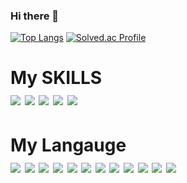 ### Hi there 👋

[![Top Langs](https://github-readme-stats.vercel.app/api/top-langs/?username=wjdtjddjq123&langs_count=10&layout=compact&theme=dark)](https://github.com/wjdtjddjq123/wjdtjddjq123)﻿
[![Solved.ac Profile](http://mazassumnida.wtf/api/v2/generate_badge?boj=wjdtjddjq)](https://solved.ac/wjdtjddjq/)


<h1 color="white" >  My SKILLS 
 <div align="left" >
 <img src="https://img.shields.io/badge/python-ffffff?style=flat-square&logo=python&logoColor=black">   
 <img src="https://img.shields.io/badge/javascript-ffffff?style=flat-square&logo=javascript&logoColor=black"/>
 <img src="https://img.shields.io/badge/java-ffffff?style=flat-square&logo=java&logoColor=black" />
 <img src="https://img.shields.io/badge/c-ffffff?style=flat-square&logo=c&logoColor=black" />
 <img src="https://img.shields.io/badge/cplusplus-ffffff?style=flat-square&logo=cplusplus&logoColor=black"    />
 </div>
</h1>



<h1 color="white"> My Langauge 
  <div align="left" >
 <img src="https://img.shields.io/badge/Git-ffffff?style=flat-square&logo=Git&logoColor=black"  alihg"left" /> 
 <img src="https://img.shields.io/badge/javascript-ffffff?style=flat-square&logo=javascript&logoColor=black"  alihg"left"/> 
 <img src="https://img.shields.io/badge/React-ffffff?style=flat-square&logo=react&logoColor=black" alihg"left"/>  
 <img src="https://img.shields.io/badge/django-ffffff?style=flat-square&logo=django&logoColor=black" alihg"left"/>
 <img src="https://img.shields.io/badge/sqlite-ffffff?style=flat-square&logo=sqlite&logoColor=black" alihg"left"/>   
 <img src="https://img.shields.io/badge/HTML5-ffffff?style=flat-square&logo=HTML5&logoColor=black" alihg"left"/>   
 <img src="https://img.shields.io/badge/css3-ffffff?style=flat-square&logo=css3&logoColor=black" alihg"left"/>   
 <img src="https://img.shields.io/badge/bootstrap-ffffff?style=flat-square&logo=bootstrap&logoColor=black" alihg"left"/>
 <img src="https://img.shields.io/badge/jquery-ffffff?style=flat-square&logo=jquery&logoColor=black" alihg"left"/>  
 <img src="https://img.shields.io/badge/raspberrypi-ffffff?style=flat-square&logo=raspberrypi&logoColor=black" alihg"left"/>  
 <img src="https://img.shields.io/badge/arduino-ffffff?style=flat-square&logo=arduino&logoColor=black" alihg"left"/>  
 <img src="https://img.shields.io/badge/slack-ffffff?style=flat-square&logo=slack&logoColor=black" alihg"left"/>  
 
   
  
 </div>
</h1>
